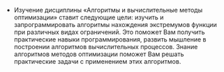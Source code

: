 - Изучение дисциплины «Алгоритмы и вычислительные методы оптимизации» ставит следующие цели: изучить и запрограммировать алгоритмы нахождения экстремумов функции при различных видах ограничений. Это поможет Вам получить практические навыки программирования, развить мышление в построении алгоритмов вычислительных процессов. Знание алгоритмов методов оптимизации поможет Вам решать практические задачи с применением этих алгоритмов.
